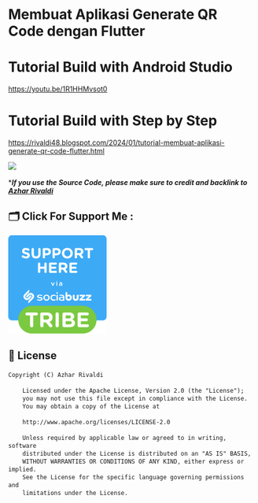 # Membuat Aplikasi Generate QR Code dengan Flutter

# Tutorial Build with Android Studio
https://youtu.be/1R1HHMvsot0

# Tutorial Build with Step by Step
https://rivaldi48.blogspot.com/2024/01/tutorial-membuat-aplikasi-generate-qr-code-flutter.html

<img src="https://blogger.googleusercontent.com/img/b/R29vZ2xl/AVvXsEjNPrA3CCyP4rSNdxKhLHm-Zh6B88Y7tGvfKcCrpWuGEMoHGJceMxFX7oGDlJpqozQEa8bhqMqDS7jmtWH5Z7LO4qS54aK3sU6BDzSexFb2D2PxY4BTMbl5J2wwuV0lqXQGjegcuYdh65Kj2qozuTzKGWpu6kDakN_ro_Km1o2ZJb9mB8g3PwVZdjD-mQvd/s1280/Tutorial%20Membuat%20Aplikasi%20Generate%20QR%20Code%20dengan%20Flutter.png" data-canonical-src="https://rivaldi48.blogspot.com/2024/01/tutorial-membuat-aplikasi-generate-qr-code-flutter.html" style="max-width:100%;">

****If you use the Source Code, please make sure to credit and backlink to [Azhar Rivaldi](https://rivaldi48.blogspot.com/)***

## 🗂 Click For Support Me :
<a href="https://sociabuzz.com/azharrvldi_/donate"> 
<img src="https://github.com/AzharRivaldi/AzharRivaldi/blob/master/Support%20Here.png" width="200" height="200"></a>

## 📄 License

```
Copyright (C) Azhar Rivaldi

    Licensed under the Apache License, Version 2.0 (the "License");
    you may not use this file except in compliance with the License.
    You may obtain a copy of the License at

    http://www.apache.org/licenses/LICENSE-2.0

    Unless required by applicable law or agreed to in writing, software
    distributed under the License is distributed on an "AS IS" BASIS,
    WITHOUT WARRANTIES OR CONDITIONS OF ANY KIND, either express or implied.
    See the License for the specific language governing permissions and
    limitations under the License.

```
